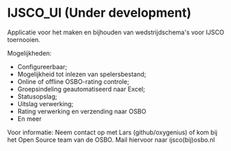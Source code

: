 # IJSCO_UI (Under development)
Applicatie voor het maken en bijhouden van wedstrijdschema's voor IJSCO toernooien.

Mogelijkheden:

- Configureerbaar;
- Mogelijkheid tot inlezen van spelersbestand;
- Online of offline OSBO-rating controle;
- Groepsindeling geautomatiseerd naar Excel;
- Statusopslag;
- Uitslag verwerking;
- Rating verwerking en verzending naar OSBO
- En meer

Voor informatie: Neem contact op met Lars (github/oxygenius) of kom bij het Open Source team van de OSBO. Mail hiervoor naar ijsco(bij)osbo.nl
